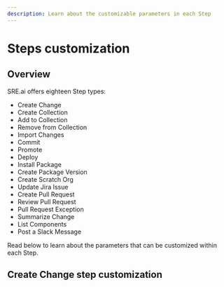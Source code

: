 ```yaml
---
description: Learn about the customizable parameters in each Step
---
```


# Steps customization

## Overview

SRE.ai offers eighteen Step types:

* Create Change
* Create Collection
* Add to Collection
* Remove from Collection
* Import Changes
* Commit
* Promote
* Deploy
* Install Package
* Create Package Version
* Create Scratch Org
* Update Jira Issue
* Create Pull Request
* Review Pull Request
* Pull Request Exception
* Summarize Change
* List Components
* Post a Slack Message

Read below to learn about the parameters that can be customized within each Step.

## Create Change step customization
